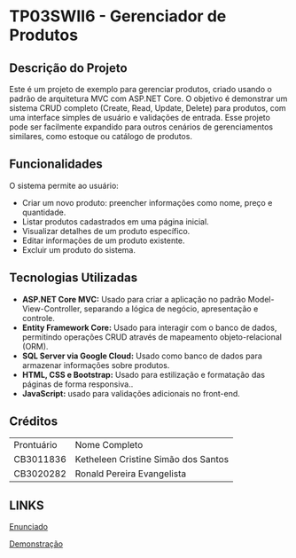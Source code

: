# TP03SWII6 - Gerenciador de Produtos
<h2>Descrição do Projeto</h2>
<p>
  Este é um projeto de exemplo para gerenciar produtos, criado usando o padrão de arquitetura MVC com ASP.NET Core. O objetivo é demonstrar um sistema CRUD completo (Create, Read, Update, Delete) para produtos, com uma interface simples de usuário e validações de entrada. Esse projeto pode ser facilmente expandido para outros cenários de gerenciamentos similares, como estoque ou catálogo de produtos.
</p>

<h2>Funcionalidades</h2>
<p>
  O sistema permite ao usuário:
</p>

<ul>
  <li>Criar um novo produto: preencher informações como nome, preço e quantidade.</li>
  <li>Listar produtos cadastrados em uma página inicial.</li>
  <li>Visualizar detalhes de um produto específico.</li>
  <li>Editar informações de um produto existente.</li>
  <li>Excluir um produto do sistema.</li>
</ul>

<h2>Tecnologias Utilizadas</h2>
<ul>
  <li><b>ASP.NET Core MVC:</b> Usado para criar a aplicação no padrão Model-View-Controller, separando a lógica de negócio, apresentação e controle.</li>
  <li><b>Entity Framework Core:</b> Usado para interagir com o banco de dados, permitindo operações CRUD através de mapeamento objeto-relacional (ORM).</li>
  <li><b>SQL Server via Google Cloud:</b> Usado como banco de dados para armazenar informações sobre produtos.</li>
  <li><b>HTML, CSS e Bootstrap:</b> Usado para estilização e formatação das páginas de forma responsiva..</li>
  <li><b>JavaScript:</b> usado para validações adicionais no front-end.</li>
</ul>

<h2>Créditos</h2>
<table>
  <tr>
    <td>
      Prontuário
    </td>
    <td>
      Nome Completo
    </td>
  </tr>
  <tr>
    <td>
      CB3011836
    </td>
    <td>
      Ketheleen Cristine Simão dos Santos
    </td>
  </tr>
  <tr>
    <td>
      CB3020282
    </td>
    <td>
      Ronald Pereira Evangelista
    </td>
  </tr>
</table>

<h2>LINKS</h2>
<p><a href="https://github.com/devronaldev/TP03SWII6/blob/master/SWII6_TP03.pdf" target="_self">Enunciado</a></p>
<p><a href="https://youtu.be/bX7V1Q7F0mc" target="_blank">Demonstração</a></p>
